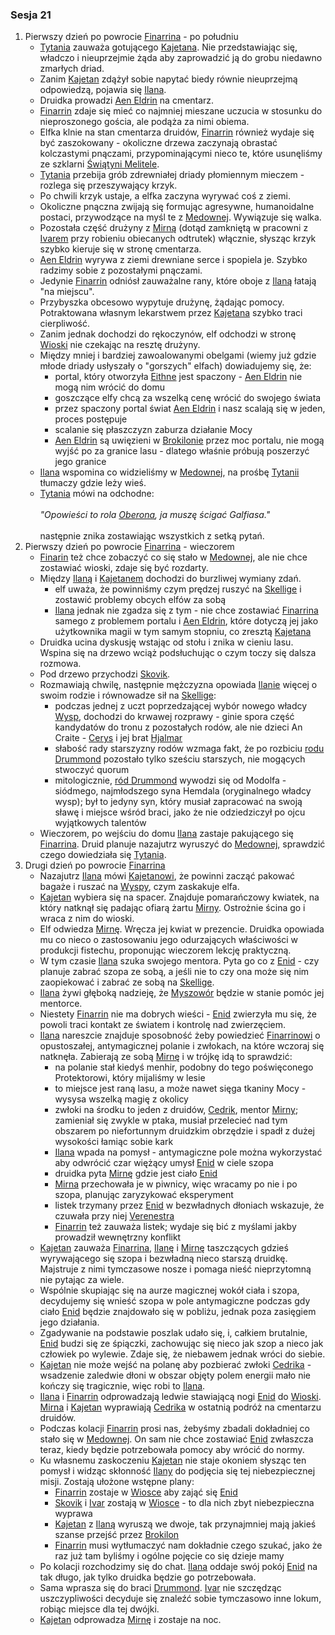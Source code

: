 ### Sesja 21
1. Pierwszy dzień po powrocie [Finarrina](#p_druid_finarrin) - po południu
    - [Tytania](#p_tytania) zauważa gotującego [Kajetana](#g_kajetan). Nie przedstawiając się, władczo i nieuprzejmie żąda aby zaprowadzić ją do grobu niedawno zmarłych driad.
    - Zanim [Kajetan](#g_kajetan) zdążył sobie napytać biedy równie nieuprzejmą odpowiedzą, pojawia się [Ilana](#g_ilana). 
    - Druidka prowadzi [Aen Eldrin](#r_aen_eldrin) na cmentarz. 
    - [Finarrin](#p_druid_finarrin) zdaje się mieć co najmniej mieszane uczucia w stosunku do nieproszonego gościa, ale podąża za nimi obiema.
    - Elfka klnie na stan cmentarza druidów, [Finarrin](#p_druid_finarrin) również wydaje się być zaszokowany - okoliczne drzewa zaczynają obrastać kolczastymi pnączami, przypominającymi nieco te, które usunęliśmy ze szklarni [Świątyni Melitele](#l_smelitele).
    - [Tytania](#p_tytania) przebija grób zdrewniałej driady płomiennym mieczem - rozlega się przeszywający krzyk. 
    - Po chwili krzyk ustaje, a elfka zaczyna wyrywać coś z ziemi. 
    - Okoliczne pnączna zwijają się formując agresywne, humanoidalne postaci, przywodzące na myśl te z [Medownej](#l_medowna). Wywiązuje się walka.
    - Pozostała część drużyny z [Mirną](#p_mirna) (dotąd zamkniętą w pracowni z [Ivarem](#p_ivar) przy robieniu obiecanych odtrutek) włącznie, słysząc krzyk szybko kieruje się w stronę cmentarza.
    - [Aen Eldrin](#r_aen_eldrin) wyrywa z ziemi drewniane serce i spopiela je. Szybko radzimy sobie z pozostałymi pnączami. 
    - Jedynie [Finarrin](#p_druid_finarrin) odniósł zauważalne rany, które oboje z [Ilaną](#g_ilana) łatają "na miejscu".
    - Przybyszka obcesowo wypytuje drużynę, żądając pomocy. Potraktowana własnym lekarstwem przez [Kajetana](#g_kajetan) szybko traci cierpliwość. 
    - Zanim jednak dochodzi do rękoczynów, elf odchodzi w stronę [Wioski](#l_wioska) nie czekając na resztę drużyny. 
    - Między mniej i bardziej zawoalowanymi obelgami (wiemy już gdzie młode driady usłyszały o "gorszych" elfach) dowiadujemy się, że:
        - portal, który otworzyła [Eithne](#p_eithne) jest spaczony - [Aen Eldrin](#r_aen_eldrin) nie mogą nim wrócić do domu
        - goszczące elfy chcą za wszelką cenę wrócić do swojego świata
        - przez spaczony portal świat [Aen Eldrin](#r_aen_eldrin) i nasz scalają się w jeden, proces postępuje
        - scalanie się płaszczyzn zaburza działanie Mocy
        - [Aen Eldrin](#r_aen_eldrin) są uwięzieni w [Brokilonie](#l_brokilon) przez moc portalu, nie mogą wyjść po za granice lasu - dlatego właśnie próbują poszerzyć jego granice
    - [Ilana](#g_ilana) wspomina co widzieliśmy w [Medownej](#l_medowna), na prośbę [Tytanii](#p_tytania) tłumaczy gdzie leży wieś. 
    - [Tytania](#p_tytania) mówi na odchodne:<br/><br/>
                *"Opowieści to rola [Oberona](#p_oberon), ja muszę ścigać Galfiasa."*<br/><br/>
        następnie znika zostawiając wszystkich z setką pytań.
2. Pierwszy dzień po powrocie [Finarrina](#p_druid_finarrin) - wieczorem
    - [Finarin](#p_druid_finarrin) też chce zobaczyć co się stało w [Medownej](#l_medowna), ale nie chce zostawiać wioski, zdaje się być rozdarty.
    - Między [Ilaną](#g_ilana) i [Kajetanem](#g_kajetan) dochodzi do burzliwej wymiany zdań.
        - elf uważa, że powinniśmy czym prędzej ruszyć na [Skellige](#l_wyspy_skellige) i zostawić problemy obcych elfów za sobą
        - [Ilana](#g_ilana) jednak nie zgadza się z tym - nie chce zostawiać [Finarrina](#p_druid_finarrin) samego z problemem portalu i [Aen Eldrin](#r_aen_eldrin), które dotyczą jej jako użytkownika magii w tym samym stopniu, co zresztą [Kajetana](#g_kajetan)
    - Druidka ucina dyskusję wstając od stołu i znika w cieniu lasu. Wspina się na drzewo wciąż podsłuchując o czym toczy się dalsza rozmowa.
    - Pod drzewo przychodzi [Skovik](#p_skovik). 
    - Rozmawiają chwilę, następnie mężczyzna opowiada [Ilanie](#g_ilana) więcej o swoim rodzie i równowadze sił na [Skellige](#l_wyspy_skellige):
        - podczas jednej z uczt poprzedzającej wybór nowego władcy [Wysp](#l_wyspy_skellige), dochodzi do krwawej rozprawy - ginie spora część kandydatów do tronu z pozostałych rodów, ale nie dzieci An Craite - [Cerys](#p_cerys) i jej brat [Hjalmar](#p_hjalmar)
        - słabość rady starszyzny rodów wzmaga fakt, że po rozbiciu [rodu Drummond](#p_drummond) pozostało tylko sześciu starszych, nie mogących stwoczyć quorum
        - mitologicznie, [ród Drummond](#p_drummond) wywodzi się od Modolfa - siódmego, najmłodszego syna Hemdala (oryginalnego władcy wysp); był to jedyny syn, który musiał zapracować na swoją sławę i miejsce wśród braci, jako że nie odziedziczył po ojcu wyjątkowych talentów
    - Wieczorem, po wejściu do domu [Ilana](#g_ilana) zastaje pakującego się [Finarrina](#p_druid_finarrin). Druid planuje nazajutrz wyruszyć do [Medownej](#l_medowna), sprawdzić czego dowiedziała się [Tytania](#p_tytania).
3. Drugi dzień po powrocie [Finarrina](#p_druid_finarrin)
    - Nazajutrz [Ilana](#g_ilana) mówi [Kajetanowi](#g_kajetan), że powinni zacząć pakować bagaże i ruszać na [Wyspy](#l_wyspy_skellige), czym zaskakuje elfa.
    - [Kajetan](#g_kajetan) wybiera się na spacer. Znajduje pomarańczowy kwiatek, na który natknął się padając ofiarą żartu [Mirny](#p_mirna). Ostrożnie ścina go i wraca z nim do wioski.
    - Elf odwiedza [Mirnę](#p_mirna). Wręcza jej kwiat w prezencie. Druidka opowiada mu co nieco o zastosowaniu jego odurzających właściwości w produkcji fistechu, proponując wieczorem lekcję praktyczną.
    - W tym czasie [Ilana](#g_ilana) szuka swojego mentora. Pyta go co z [Enid](#p_enid) - czy planuje zabrać szopa ze sobą, a jeśli nie to czy ona może się nim zaopiekować i zabrać ze sobą na [Skellige](#l_wyspy_skellige).
    - [Ilana](#g_ilana) żywi głęboką nadzieję, że [Myszowór](#p_myszowor) będzie w stanie pomóc jej mentorce. 
    - Niestety [Finarrin](#p_druid_finarrin) nie ma dobrych wieści - [Enid](#p_enid) zwierzyła mu się, że powoli traci kontakt ze światem i kontrolę nad zwierzęciem.
    - [Ilana](#g_ilana) nareszcie znajduje sposobność żeby powiedzieć [Finarrinowi](#p_druid_finarrin) o opustoszałej, antymagicznej polanie i zwłokach, na które wczoraj się natknęła. Zabierają ze sobą [Mirnę](#p_mirna) i w trójkę idą to sprawdzić:
        - na polanie stał kiedyś menhir, podobny do tego poświęconego Protektorowi, który mijaliśmy w lesie
        - to miejsce jest raną lasu, a może nawet sięga tkaniny Mocy - wysysa wszelką magię z okolicy
        - zwłoki na środku to jeden z druidów, [Cedrik](#p_cedrik), mentor [Mirny](#p_mirna); zamieniał się zwykle w ptaka, musiał przelecieć nad tym obszarem po niefortunnym druidzkim obrzędzie i spadł z dużej wysokości łamiąc sobie kark
        - [Ilana](#g_ilana) wpada na pomysł - antymagiczne pole można wykorzystać aby odwrócić czar więżący umysł [Enid](#p_enid) w ciele szopa
        - druidka pyta [Mirnę](#p_mirna) gdzie jest ciało [Enid](#p_enid)
        - [Mirna](#p_mirna) przechowała je w piwnicy, więc wracamy po nie i po szopa, planując zaryzykować eksperyment
        - listek trzymany przez [Enid](#p_enid) w bezwładnych dłoniach wskazuje, że czuwała przy niej [Verenestra](#p_verenestra)
        - [Finarrin](#p_druid_finarrin) też zauważa listek; wydaje się bić z myślami jakby prowadził wewnętrzny konflikt
    - [Kajetan](#g_kajetan) zauważa [Finarrina](#p_druid_finarrin), [Ilanę](#g_ilana) i [Mirnę](#p_mirna) taszczących gdzieś wyrywającego się szopa i bezwładną nieco starszą druidkę. Majstruje z nimi tymczasowe nosze i pomaga nieść nieprzytomną nie pytając za wiele.
    - Wspólnie skupiając się na aurze magicznej wokół ciała i szopa, decydujemy się wnieść szopa w pole antymagiczne podczas gdy ciało [Enid](#p_enid) będzie znajdowało się w pobliżu, jednak poza zasięgiem jego działania. 
    - Zgadywanie na podstawie poszlak udało się, i, całkiem brutalnie, [Enid](#p_enid) budzi się ze śpiączki, zachowując się nieco jak szop a nieco jak człowiek po wylewie. Zdaje się, że niebawem jednak wróci do siebie.
    - [Kajetan](#g_kajetan) nie może wejść na polanę aby pozbierać zwłoki [Cedrika](#p_cedrik) - wsadzenie zaledwie dłoni w obszar objęty polem energii mało nie kończy się tragicznie, więc robi to [Ilana](#g_ilana).
    - [Ilana](#g_ilana) i [Finarrin](#p_druid_finarrin) odprowadzają ledwie stawiającą nogi [Enid](#p_enid) do [Wioski](#l_wioska). [Mirna](#p_mirna) i [Kajetan](#g_kajetan) wyprawiają [Cedrika](#p_cedrik) w ostatnią podróż na cmentarzu druidów.
    - Podczas kolacji [Finarrin](#p_druid_finarrin) prosi nas, żebyśmy zbadali dokładniej co stało się w [Medownej](#l_medowna). On sam nie chce zostawiać [Enid](#p_enid) zwłaszcza teraz, kiedy będzie potrzebowała pomocy aby wrócić do normy.
    - Ku własnemu zaskoczeniu [Kajetan](#g_kajetan) nie staje okoniem słysząc ten pomysł i widząc skłonność [Ilany](#g_ilana) do podjęcia się tej niebezpiecznej misji. Zostają ułożone wstępne plany:
        - [Finarrin](#p_druid_finarrin) zostaje w [Wiosce](#l_wioska) aby zająć się [Enid](#p_enid)
        - [Skovik](#p_skovik) i [Ivar](#p_ivar) zostają w [Wiosce](#l_wioska) - to dla nich zbyt niebezpieczna wyprawa
        - [Kajetan](#g_kajetan) z [Ilaną](#g_ilana) wyruszą we dwoje, tak przynajmniej mają jakieś szanse przejść przez [Brokilon](#l_brokilon)
        - [Finarrin](#p_druid_finarrin) musi wytłumaczyć nam dokładnie czego szukać, jako że raz już tam byliśmy i ogólne pojęcie co się dzieje mamy
    - Po kolacji rozchodzimy się do chat. [Ilana](#g_ilana) oddaje swój pokój [Enid](#p_enid) na tak długo, jak tylko druidka będzie go potrzebowała.
    - Sama wprasza się do braci [Drummond](#p_drummond). [Ivar](#p_ivar) nie szczędząc uszczypliwości decyduje się znaleźć sobie tymczasowo inne lokum, robiąc miejsce dla tej dwójki.
    - [Kajetan](#g_kajetan) odprowadza [Mirnę](#p_mirna) i zostaje na noc.